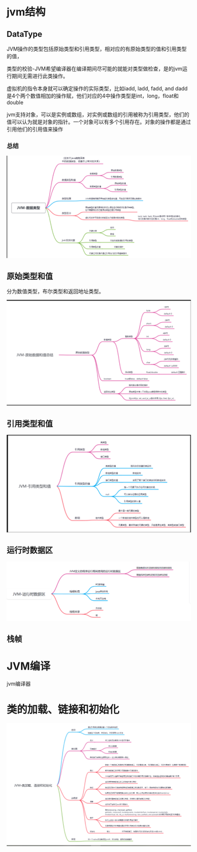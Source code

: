 # jvm结构

## DataType

JVM操作的类型包括原始类型和引用类型，相对应的有原始类型的值和引用类型的值，

类型的校验-JVM希望编译器在编译期间尽可能的就能对类型做检查，是的jvm运行期间无需进行此类操作。

虚拟机的指令本身就可以确定操作的实际类型，比如iadd, ladd, fadd, and dadd是4个两个数值相加的操作赋，他们对应的4中操作类型是int，long，float和double

jvm支持对象，可以是实例或数组，对实例或数组的引用被称为引用类型，他们的值可以认为就是对象的指针。一个对象可以有多个引用存在。对象的操作都是通过引用他们的引用值来操作

### 总结

<img src="java虚拟机规范8.assets/image-20230317131426532.png" alt="image-20230317131426532" style="zoom:50%;" />



## 原始类型和值

分为数值类型，布尔类型和返回地址类型。

![image-20230317212607365](java虚拟机规范8.assets/image-20230317212607365.png)



## 引用类型和值

![image-20230317213811119](java虚拟机规范8.assets/image-20230317213811119.png)



## 运行时数据区



![image-20230319143220980](java虚拟机规范8.assets/image-20230319143220980.png)



## 栈帧



# JVM编译

jvm编译器



# 类的加载、链接和初始化



![image-20230319150521807](java虚拟机规范8.assets/image-20230319150521807.png)



